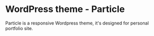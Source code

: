 # WordPress theme - Particle

Particle is a responsive Wordpress theme, it's designed for personal portfolio site. 

